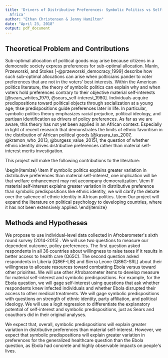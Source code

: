 ```yaml
---
title: 'Drivers of Distributive Preferences: Symbolic Politics vs Self-Interest in
  Africa'
author: "Ethan Christensen & Jenny Hamilton"
date: "April 23, 2018"
output: pdf_document
---
```


## Theoretical Problem and Contributions

Sub-optimal allocation of political goods may arise because citizens in a democratic society express preferences for sub-optimal allocation. Manin, Przeworski, and Stokes [-@przeworski_democracy_1999] describe how such sub-optimal allocations can arise when poltiicians pander to voter preferences that are not in the voters' best interests. Within the American politics literature, the theory of symbolic politics can explain why and when voters hold preferences contrary to their objective material self-interests [@sears_whites_1979, @sears_self-interest_1980]. Individuals acquire predispositions toward political objects through socialization at a young age; thse predispositions guide preferences later in life. In particular, symbolic politics theory emphasizes racial prejudice, political ideology, and partisan identification as drivers of policy preferences. As far as we are aware, this theory has not yet been applied in an African context. Especially in light of recent research that demonstrates the limits of ethnic favoritism in the distribution of African political goods [@kasara_tax_2007, @kramon_who_2013, @burgess_value_2015], the question of whether ethnic identity drives distributive preferences rather than material self-interest merits investigation.

This project will make the following contributions to the literature:

\begin{itemize}
\item If symbolic politics explains greater variation in distributive preferences than material self-interest, one implication will be that welfare enhancement may not accompany democratization.
\item If material self-interest explains greater variation in distributive preference than symbolic predispositions like ethnic identity, we will clarify the debate over the salience of ethnic identity in African politics.
\item Our project will expand the literature on political psychology to developing countries, where it has not been extensively applied.
\end{itemize}


## Methods and Hypotheses

We propose to use individual-level data collected in Afrobarometer's sixth round survey (2014-2015) . We will use two questions to measure our dependent outcome, policy preferences. The first  question asked respondents in all 36 countries about willingness to raise taxes if it results in better access to health care (Q65C). The second question asked respondents in Liberia (Q86F-LIB) and Sierra Leone (Q86G-SRL) about their willingness to allocate resources toward combatting Ebola versus toward other prioirites. We will use other Afrobarometer items to develop measure for material self-interest and symbolic predispositions. For example, for the Ebola question, we will gage self-interest using questions that ask whether respondents knew infected individuals and whether Ebola disrupted their access to other medical treatments. We will gage symbolic predispositions with questions on strength of ethnic identity, party affiliation, and political ideology. We will use a logit regression to differentiate the explanatory potential of self-interest and symbolic predispositions, just as Sears and coauthors did in their original analyses. 

We expect that, overall, symbolic predispositions will explain greater variation in distributive preferences than material self-interest. However, we expect that symbolic predispositions will explain greater variation in preferences for the generalized healthcare question than the Ebola question, as Ebola had concrete and highly observable impacts on people's lives.



